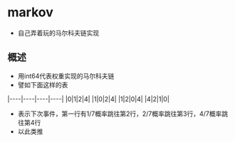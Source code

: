 # markov
- 自己弄着玩的马尔科夫链实现

## 概述
- 用int64代表权重实现的马尔科夫链
- 譬如下面这样的表

|----|----|----|----|
|0|1|2|4|
|1|0|2|4|
|1|2|0|4|
|4|2|1|0|

- 表示下次事件，第一行有1/7概率跳往第2行，2/7概率跳往第3行，4/7概率跳往第4行
- 以此类推

